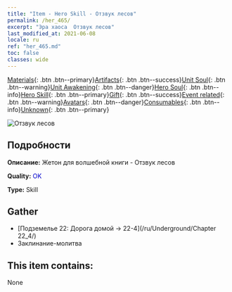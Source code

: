 ```yaml
---
title: "Item - Hero Skill - Отзвук лесов"
permalink: /her_465/
excerpt: "Эра хаоса  Отзвук лесов"
last_modified_at: 2021-06-08
locale: ru
ref: "her_465.md"
toc: false
classes: wide
---
```

 [Materials](/ItemsRU/){: .btn .btn--primary}[Artifacts](/ItemsRU/Artifacts/){: .btn .btn--success}[Unit Soul](/ItemsRU/UnitSoul/){: .btn .btn--warning}[Unit Awakening](/ItemsRU/UnitAwakening/){: .btn .btn--danger}[Hero Soul](/ItemsRU/HeroSoul/){: .btn .btn--info}[Hero Skill](/ItemsRU/HeroSkill/){: .btn .btn--primary}[Gift](/ItemsRU/Gift/){: .btn .btn--success}[Event related](/ItemsRU/Events/){: .btn .btn--warning}[Avatars](/ItemsRU/Avatars/){: .btn .btn--danger}[Consumables](/ItemsRU/Consumables/){: .btn .btn--info}[Unknown](/ItemsRU/Unknown/){: .btn .btn--primary}

 ![Отзвук лесов](/images/t/ps_senlingongming.png)

## Подробности
 **Описание:** Жетон для волшебной книги - Отзвук лесов

 **Quality:** <span style="color: #0000CD">OK</span>

 **Type:** Skill

## Gather

*    [Подземелье 22: Дорога домой -> 22-4](/ru/Underground/Chapter 22_4/) 
*    Заклинание-молитва 

## This item contains:

  None

